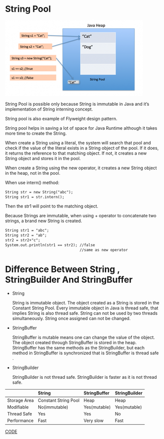 # String Pool

![image](../../imgs/String-Pool.png)

String Pool is possible only because String is immutable in Java and it’s implementation of String interning concept. 

String pool is also example of Flyweight design pattern.

String pool helps in saving a lot of space for Java Runtime although it takes more time to create the String.

When create a String using a literal, the system will search that pool and check if the value of the literal exists in a String object of the pool. 
If it does, it returns the reference to that matching object. 
If not, it creates a new String object and stores it in the pool. 

When create a String using the new operator, it creates a new String object in the heap, not in the pool.

When use intern() method:
```
String str = new String("abc");
String str1 = str.intern();
```
Then the str1 will point to the matching object.


Because Strings are immutable, when using + operator to concatenate two strings, a brand new String is created.
```
String str1 = "abc";
String str2 = "ab";
str2 = str2+"c";
System.out.println(str1 == str2); //false
                                  //same as new operator
```


# Difference Between String , StringBuilder And StringBuffer

* String

    String is immutable object. The object created as a String is stored in the Constant String Pool. 
    Every immutable object in Java is thread safe, that implies String is also thread safe. 
    String can not be used by two threads simultaneously.
    String once assigned can not be changed.

* StringBuffer

    StringBuffer is mutable means one can change the value of the object. 
    The object created through StringBuffer is stored in the heap. 
    StringBuffer has the same methods as the StringBuilder, but each method in StringBuffer is synchronized that is StringBuffer is thread safe . 

* StringBuilder

    StringBuilder is not thread safe. 
    StringBuilder is faster as it is not thread safe.

|                  | String               | StringBuffer     | StringBuilder    |
|------------------|:---------------------|:-----------------|:-----------------|
| Storage Area     | Constant String Pool | Heap             | Heap             |
| Modifiable       | No(immutable)        | Yes(mutable)     | Yes(mutable)     |
| Thread Safe      | Yes                  | Yes              | No               |
| Performance      | Fast                 | Very slow        | Fast             |



[CODE](https://github.com/guyc1812/Tony/blob/master/src/main/java/com/avengers/tony/JavaBasic/string/code)